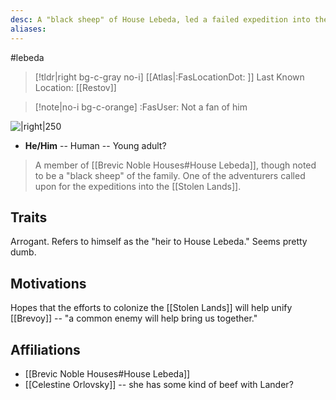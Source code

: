 ```yaml
---
desc: A "black sheep" of House Lebeda, led a failed expedition into the Stolen Lands
aliases:
---
```

#lebeda
>[!tldr|right bg-c-gray no-i] [[Atlas|:FasLocationDot: ]] Last Known Location: [[Restov]]

>[!note|no-i bg-c-orange] :FasUser: Not a fan of him

![|right|250](https://static.wikia.nocookie.net/pathfinderkingmaker_gamepedia_en/images/4/40/LanderLebeda.png/revision/latest?cb=20180927134342)

- **He/Him** -- Human -- Young adult?

>A member of [[Brevic Noble Houses#House Lebeda]], though noted to be a "black sheep" of the family. One of the adventurers called upon for the expeditions into the [[Stolen Lands]].

## Traits
Arrogant. Refers to himself as the "heir to House Lebeda." Seems pretty dumb.

## Motivations
Hopes that the efforts to colonize the [[Stolen Lands]] will help unify [[Brevoy]] -- "a common enemy will help bring us together."

## Affiliations
- [[Brevic Noble Houses#House Lebeda]]
- [[Celestine Orlovsky]] -- she has some kind of beef with Lander?